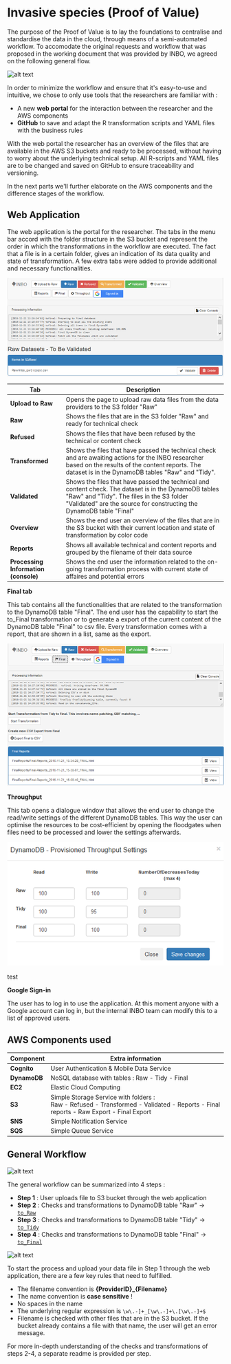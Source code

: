 # Invasive species (Proof of Value)
The purpose of the Proof of Value is to lay the foundations to centralise and standardise the data in the cloud, through means of a semi-automated workflow. To accomodate the original requests and workflow that was proposed in the working document that was provided by INBO, we agreed on the following general flow. 

![alt text](https://github.com/smartie-tien/test/blob/master/INBO_AF_00.png "INBO_AF_00")

In order to minimize the workflow and ensure that it's easy-to-use and intuitive, we chose to only use tools that the researchers are familiar with :
- A new **web portal** for the interaction between the researcher and the AWS components
- **GitHub** to save and adapt the R transformation scripts and YAML files with the business rules

With the web portal the researcher has an overview of the files that are available in the AWS S3 buckets and ready to be processed, without having to worry about the underlying technical setup. All R-scripts and YAML files are to be changed and saved on GitHub to ensure traceability and versioning.

In the next parts we'll further elaborate on the AWS components and the difference stages of the workflow.

## Web Application
The web application is the portal for the researcher. The tabs in the menu bar accord with the folder structure in the S3 bucket and represent the order in which the transformations in the workflow are executed. The fact that a file is in a certain folder, gives an indication of its data quality and state of transformation. A few extra tabs were added to provide additional and necessary functionalities.

![alt text](https://github.com/smartie-tien/test/blob/master/Web_Raw.png "Web_Raw")

| Tab | Description |
| --- | --- |
| **Upload to Raw** | Opens the page to upload raw data files from the data providers to the S3 folder "Raw"|
| **Raw** | Shows the files that are in the S3 folder "Raw" and ready for technical check |
| **Refused** | Shows the files that have been refused by the technical or content check |
| **Transformed** | Shows the files that have passed the technical check and are awaiting actions for the INBO researcher based on the results of the content reports. The dataset is in the DynamoDB tables "Raw" and "Tidy".
| **Validated** | Shows the files that have passed the technical and content check. The dataset is in the DynamoDB tables "Raw" and "Tidy". The files in the S3 folder "Validated" are the source for constructing the DynamoDB table "Final"
| **Overview** | Shows the end user an overview of the files that are in the S3 bucket with their current location and state of transformation by color code |
| **Reports** | Shows all available technical and content reports and grouped by the filename of their data source |
| **Processing Information (console)** | Shows the end user the information related to the on-going transformation process with current state of affaires and potential errors |

**Final tab**

This tab contains all the functionalities that are related to the transformation to the DynamoDB table "Final".
The end user has the capability to start the to_Final transformation or to generate a export of the current content of the DynamoDB table "Final" to csv file.
Every transformation comes with a report, that are shown in a list, same as the export.

![alt text](https://github.com/smartie-tien/test/blob/master/Web_Final.png "Web_Final")

**Throughput**

This tab opens a dialogue window that allows the end user to change the read/write settings of the different DynamoDB tables. This way the user can optimise the resources to be cost-efficient by opening the floodgates when files need to be processed and lower the settings afterwards.

![alt text](https://github.com/smartie-tien/test/blob/master/Web_Throughput.png "Web_Throughput")

test

**Google Sign-in**

The user has to log in to use the application. At this moment anyone with a Google account can log in, but the internal INBO team can modify this to a list of approved users.

## AWS Components used

| Component | Extra information |
| --- | --- |
| **Cognito** | User Authentication & Mobile Data Service |
| **DynamoDB** | NoSQL database with tables : Raw - Tidy - Final |
| **EC2** | Elastic Cloud Computing |
| **S3** | Simple Storage Service with folders : <br>Raw - Refused - Transformed - Validated - Reports - Final reports - Raw Export - Final Export
| **SNS** | Simple Notification Service |
| **SQS** | Simple Queue Service |

## General Workflow

![alt text](https://github.com/smartie-tien/test/blob/master/INBO_AF_00.png "INBO_AF_00")

The general workflow can be summarized into 4 steps :
- **Step 1** : User uploads file to S3 bucket through the web application
- **Step 2** : Checks and transformations to DynamoDB table "Raw" -> [`to_Raw`](https://github.com/smartie-tien/test/blob/master/to_Raw.md)
- **Step 3** : Checks and transformations to DynamoDB table "Tidy" -> [`to_Tidy`](https://github.com/smartie-tien/test/blob/master/to_Tidy.md)
- **Step 4** : Checks and transformations to DynamoDB table "Final" -> [`to_Final`](https://github.com/smartie-tien/test/blob/master/to_Final.md)

![alt text](https://github.com/smartie-tien/test/blob/master/INBO_AF_01_upload_file.png "INBO_AF_01_upload_file")

To start the process and upload your data file in Step 1 through the web application, there are a few key rules that need to fulfilled.
- The filename convention is **{ProviderID}_{Filename}**
- The name convention is **case sensitive** !
- No spaces in the name
- The underlying regular expression is `\w\.-]+_[\w\.-]+\.[\w\.-]+$`
- Filename is checked with other files that are in the S3 bucket. If the bucket already contains a file with that name, the user will get an error message.

For more in-depth understanding of the checks and transformations of steps 2-4, a separate readme is provided per step.
